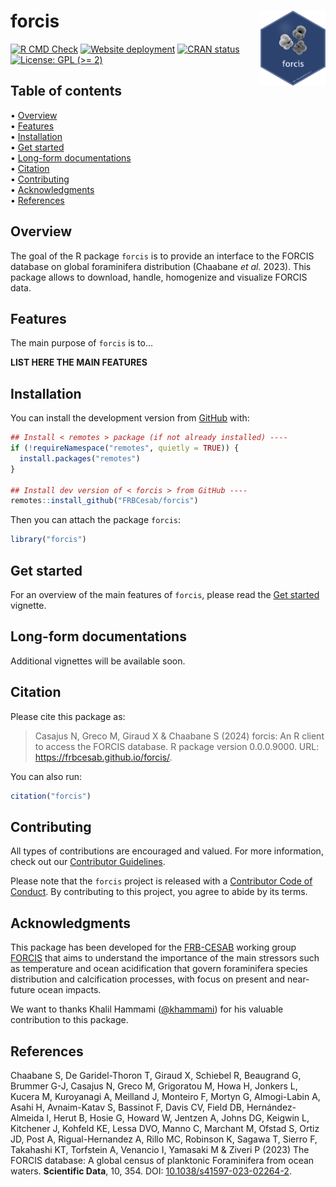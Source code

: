 
<!-- README.md is generated from README.Rmd. Please edit that file -->

# forcis <img src="man/figures/logo.png" height="120px" align="right" style="float:right; height:120px;"/>

<!-- badges: start -->

[![R CMD
Check](https://github.com/FRBCesab/forcis/actions/workflows/R-CMD-check.yaml/badge.svg)](https://github.com/FRBCesab/forcis/actions/workflows/R-CMD-check.yaml)
[![Website
deployment](https://github.com/FRBCesab/forcis/actions/workflows/pkgdown.yaml/badge.svg)](https://github.com/FRBCesab/forcis/actions/workflows/pkgdown.yaml)
[![CRAN
status](https://www.r-pkg.org/badges/version/forcis)](https://CRAN.R-project.org/package=forcis)
[![License: GPL (\>=
2)](https://img.shields.io/badge/License-GPL%20%28%3E%3D%202%29-blue.svg)](https://choosealicense.com/licenses/gpl-2.0/)
<!-- badges: end -->

## Table of contents

<p align="left">
• <a href="#overview">Overview</a><br> •
<a href="#features">Features</a><br> •
<a href="#installation">Installation</a><br> •
<a href="#get-started">Get started</a><br> •
<a href="#long-form-documentations">Long-form documentations</a><br> •
<a href="#citation">Citation</a><br> •
<a href="#contributing">Contributing</a><br> •
<a href="#acknowledgments">Acknowledgments</a><br> •
<a href="#references">References</a>
</p>

## Overview

The goal of the R package `forcis` is to provide an interface to the
FORCIS database on global foraminifera distribution (Chaabane *et al.*
2023). This package allows to download, handle, homogenize and visualize
FORCIS data.

## Features

The main purpose of `forcis` is to…

****LIST HERE THE MAIN FEATURES****

## Installation

You can install the development version from
[GitHub](https://github.com/) with:

``` r
## Install < remotes > package (if not already installed) ----
if (!requireNamespace("remotes", quietly = TRUE)) {
  install.packages("remotes")
}

## Install dev version of < forcis > from GitHub ----
remotes::install_github("FRBCesab/forcis")
```

Then you can attach the package `forcis`:

``` r
library("forcis")
```

## Get started

For an overview of the main features of `forcis`, please read the [Get
started](https://frbcesab.github.io/forcis/articles/forcis.html)
vignette.

## Long-form documentations

Additional vignettes will be available soon.

## Citation

Please cite this package as:

> Casajus N, Greco M, Giraud X & Chaabane S (2024) forcis: An R client
> to access the FORCIS database. R package version 0.0.0.9000. URL:
> <https://frbcesab.github.io/forcis/>.

You can also run:

``` r
citation("forcis")
```

## Contributing

All types of contributions are encouraged and valued. For more
information, check out our [Contributor
Guidelines](https://github.com/FRBCesab/forcis/blob/main/CONTRIBUTING.md).

Please note that the `forcis` project is released with a [Contributor
Code of
Conduct](https://contributor-covenant.org/version/2/1/CODE_OF_CONDUCT.html).
By contributing to this project, you agree to abide by its terms.

## Acknowledgments

This package has been developed for the
[FRB-CESAB](https://www.fondationbiodiversite.fr/en/about-the-foundation/le-cesab/)
working group
[FORCIS](https://www.fondationbiodiversite.fr/en/the-frb-in-action/programs-and-projects/le-cesab/forcis/)
that aims to understand the importance of the main stressors such as
temperature and ocean acidification that govern foraminifera species
distribution and calcification processes, with focus on present and
near-future ocean impacts.

We want to thanks Khalil Hammami
([@khammami](https://github.com/khammami)) for his valuable contribution
to this package.

## References

Chaabane S, De Garidel-Thoron T, Giraud X, Schiebel R, Beaugrand G,
Brummer G-J, Casajus N, Greco M, Grigoratou M, Howa H, Jonkers L, Kucera
M, Kuroyanagi A, Meilland J, Monteiro F, Mortyn G, Almogi-Labin A, Asahi
H, Avnaim-Katav S, Bassinot F, Davis CV, Field DB, Hernández-Almeida I,
Herut B, Hosie G, Howard W, Jentzen A, Johns DG, Keigwin L, Kitchener J,
Kohfeld KE, Lessa DVO, Manno C, Marchant M, Ofstad S, Ortiz JD, Post A,
Rigual-Hernandez A, Rillo MC, Robinson K, Sagawa T, Sierro F, Takahashi
KT, Torfstein A, Venancio I, Yamasaki M & Ziveri P (2023) The FORCIS
database: A global census of planktonic Foraminifera from ocean waters.
**Scientific Data**, 10, 354. DOI:
[10.1038/s41597-023-02264-2](https://doi.org/10.1038/s41597-023-02264-2).
